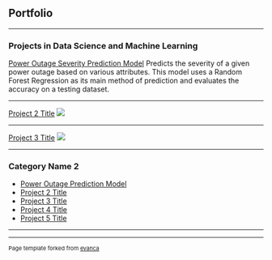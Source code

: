## Portfolio

---

### Projects in Data Science and Machine Learning 

[Power Outage Severity Prediction Model](/sample_page)
Predicts the severity of a given power outage based on various attributes. This model uses a Random Forest Regression as its main method of prediction and evaluates the accuracy on a testing dataset. 

---
[Project 2 Title](/pdf/sample_presentation.pdf)
<img src="images/dummy_thumbnail.jpg?raw=true"/>

---
[Project 3 Title](http://example.com/)
<img src="images/dummy_thumbnail.jpg?raw=true"/>

---

### Category Name 2

- [Power Outage Prediction Model]([http://example.com/](https://github.com/sidneyhendricks/power_outage_project))
- [Project 2 Title](http://example.com/)
- [Project 3 Title](http://example.com/)
- [Project 4 Title](http://example.com/)
- [Project 5 Title](http://example.com/)

---




---
<p style="font-size:11px">Page template forked from <a href="https://github.com/evanca/quick-portfolio">evanca</a></p>
<!-- Remove above link if you don't want to attibute -->

